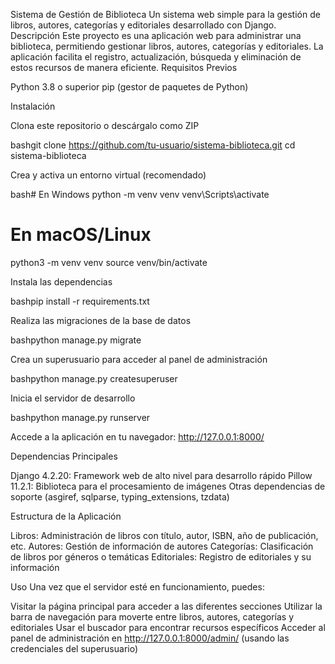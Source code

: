 Sistema de Gestión de Biblioteca
Un sistema web simple para la gestión de libros, autores, categorías y editoriales desarrollado con Django.
Descripción
Este proyecto es una aplicación web para administrar una biblioteca, permitiendo gestionar libros, autores, categorías y editoriales. La aplicación facilita el registro, actualización, búsqueda y eliminación de estos recursos de manera eficiente.
Requisitos Previos

Python 3.8 o superior
pip (gestor de paquetes de Python)

Instalación

Clona este repositorio o descárgalo como ZIP

bashgit clone https://github.com/tu-usuario/sistema-biblioteca.git
cd sistema-biblioteca

Crea y activa un entorno virtual (recomendado)

bash# En Windows
python -m venv venv
venv\Scripts\activate

# En macOS/Linux
python3 -m venv venv
source venv/bin/activate

Instala las dependencias

bashpip install -r requirements.txt

Realiza las migraciones de la base de datos

bashpython manage.py migrate

Crea un superusuario para acceder al panel de administración

bashpython manage.py createsuperuser

Inicia el servidor de desarrollo

bashpython manage.py runserver

Accede a la aplicación en tu navegador: http://127.0.0.1:8000/

Dependencias Principales

Django 4.2.20: Framework web de alto nivel para desarrollo rápido
Pillow 11.2.1: Biblioteca para el procesamiento de imágenes
Otras dependencias de soporte (asgiref, sqlparse, typing_extensions, tzdata)

Estructura de la Aplicación

Libros: Administración de libros con título, autor, ISBN, año de publicación, etc.
Autores: Gestión de información de autores
Categorías: Clasificación de libros por géneros o temáticas
Editoriales: Registro de editoriales y su información

Uso
Una vez que el servidor esté en funcionamiento, puedes:

Visitar la página principal para acceder a las diferentes secciones
Utilizar la barra de navegación para moverte entre libros, autores, categorías y editoriales
Usar el buscador para encontrar recursos específicos
Acceder al panel de administración en http://127.0.0.1:8000/admin/ (usando las credenciales del superusuario)
